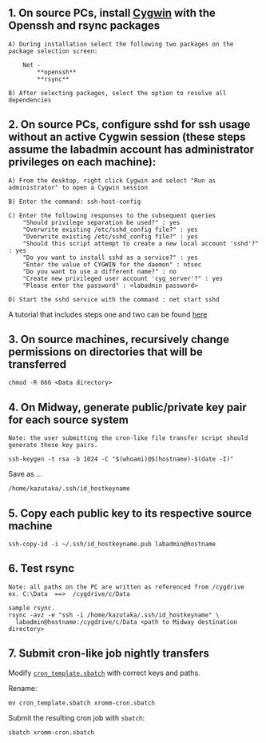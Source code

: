 ## 1. On source PCs, install [Cygwin](http://cygwin.com/install.html) with the Openssh and rsync packages

    A) During installation select the following two packages on the package selection screen:

        Net -
            **openssh**
            **rsync**
            
    B) After selecting packages, select the option to resolve all dependencies
    
## 2.  On source PCs, configure sshd for ssh usage without an active Cygwin session (these steps assume the labadmin account has administrator privileges on each machine):

	A) From the desktop, right click Cygwin and select "Run as administrator" to open a Cygwin session

	B) Enter the command: ssh-host-config

	C) Enter the following responses to the subsequent queries
		"Should privilege separation be used?" : yes
		"Overwrite existing /etc/sshd_config file?" : yes
		"Overwrite existing /etc/sshd_config file?" : yes
		"Should this script attempt to create a new local account 'sshd'?" : yes
		"Do you want to install sshd as a service?" : yes
		"Enter the value of CYGWIN for the daemon" : ntsec
		"Do you want to use a different name?" : no
		"Create new privileged user account 'cyg_server'?" : yes
		"Please enter the password" : <labadmin password>

	D) Start the sshd service with the command : net start sshd
	
A tutorial that includes steps one and two can be found [here](http://www.howtogeek.com/howto/41560/how-to-get-ssh-command-line-access-to-windows-7-using-cygwin)

    
## 3. On source machines, recursively change permissions on directories that will be transferred

    chmod -R 666 <Data directory>
    
    
## 4. On Midway, generate public/private key pair for each source system

    Note: the user submitting the cron-like file transfer script should generate these key pairs.

    ssh-keygen -t rsa -b 1024 -C "$(whoami)@$(hostname)-$(date -I)"

Save as ...

    /home/kazutaka/.ssh/id_hostkeyname


## 5. Copy each public key to its respective source machine

    ssh-copy-id -i ~/.ssh/id_hostkeyname.pub labadmin@hostname

    
## 6. Test rsync 

    Note: all paths on the PC are written as referenced from /cygdrive 
    ex. C:\Data  ==>  /cygdrive/c/Data

    sample rsync.
    rsync -avz -e "ssh -i /home/kazutaka/.ssh/id_hostkeyname" \
      labadmin@hostname:/cygdrive/c/Data <path to Midway destination directory>


## 7. Submit cron-like job nightly transfers

Modify [`cron_template.sbatch`](cron_template.sbatch) with correct keys and paths.

Rename:

    mv cron_template.sbatch xromm-cron.sbatch

Submit the resulting cron job with `sbatch`:

    sbatch xromm-cron.sbatch

